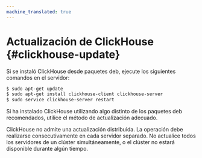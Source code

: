 ```yaml
---
machine_translated: true
---
```


# Actualización de ClickHouse {#clickhouse-update}

Si se instaló ClickHouse desde paquetes deb, ejecute los siguientes comandos en el servidor:

``` bash
$ sudo apt-get update
$ sudo apt-get install clickhouse-client clickhouse-server
$ sudo service clickhouse-server restart
```

Si ha instalado ClickHouse utilizando algo distinto de los paquetes deb recomendados, utilice el método de actualización adecuado.

ClickHouse no admite una actualización distribuida. La operación debe realizarse consecutivamente en cada servidor separado. No actualice todos los servidores de un clúster simultáneamente, o el clúster no estará disponible durante algún tiempo.
